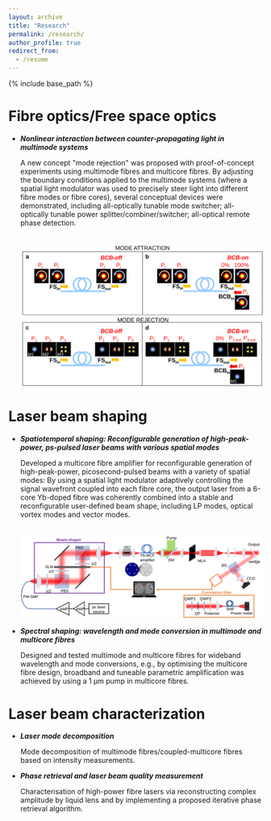 ```yaml
---
layout: archive
title: "Research"
permalink: /research/
author_profile: true
redirect_from:
  - /resume
---
```


{% include base_path %}

Fibre optics/Free space optics
======
* _**Nonlinear interaction between counter-propagating light in multimode systems**_

  A new concept "mode rejection" was proposed with proof-of-concept experiments using multimode fibres and multicore fibres. By adjusting the boundary conditions applied to the multimode systems (where a spatial light modulator was used to precisely steer light into different fibre modes or fibre cores), several conceptual devices were demonstrated, including all-optically tunable mode switcher; all-optically tunable power splitter/combiner/switcher; all-optical remote phase detection.

  <br/><img src='/images/FIG1-new2.svg'>

Laser beam shaping
======
* _**Spatiotemporal shaping: Reconfigurable generation of high-peak-power, ps-pulsed laser beams with various spatial modes**_  

  Developed a multicore fibre amplifier for reconfigurable generation of high-peak-power, picosecond-pulsed beams with a variety of spatial modes: By using a spatial light modulator adaptively controlling the signal wavefront coupled into each fibre core, the output laser from a 6-core Yb-doped fibre was coherently combined into a stable and reconfigurable user-defined beam shape, including LP modes, optical vortex modes and vector modes.

  <br/><img src='/images/2.svg'>
  
* _**Spectral shaping: wavelength and mode conversion in multimode and multicore fibres**_

  Designed and tested multimode and multicore fibres for wideband wavelength and mode conversions, e.g., by optimising the multicore fibre design, broadband and tuneable parametric amplification was achieved by using a 1 µm pump in multicore fibres.
  
Laser beam characterization
======
* _**Laser mode decomposition**_

  Mode decomposition of multimode fibres/coupled-multicore fibres based on intensity measurements.
  
* _**Phase retrieval and laser beam quality measurement**_

  Characterisation of high-power fibre lasers via reconstructing complex amplitude by liquid lens and by implementing a proposed iterative phase retrieval algorithm.

